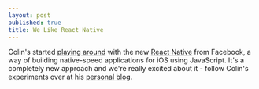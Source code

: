 ```yaml
---
layout: post
published: true
title: We Like React Native
---
```


Colin's started [playing around](http://colinramsay.co.uk/2015/03/27/react-native-simple-native-module.html) with the new [React Native](http://facebook.github.io/react-native/) from Facebook, a way of building native-speed applications for iOS using JavaScript. It's a completely new approach and we're really excited about it - follow Colin's experiments over at his [personal blog](http://colinramsay.co.uk/2015/03/27/react-native-simple-native-module.html).
